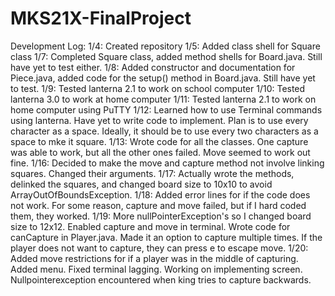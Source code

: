 # MKS21X-FinalProject

Development Log: 
1/4:   Created repository
1/5:   Added class shell for Square class
1/7:   Completed Square class, added method shells for Board.java. Still have yet to test either.
1/8:   Added constructor and documentation for Piece.java, added code for the setup() method in Board.java. Still have yet to test.
1/9:   Tested lanterna 2.1 to work on school computer
1/10:  Tested lanterna 3.0 to work at home computer
1/11:  Tested lanterna 2.1 to work on home computer using PuTTY
1/12:  Learned how to use Terminal commands using lanterna. Have yet to write code to implement. Plan is to use every character as a space. Ideally, it should be to use every two characters as a space to mke it square.
1/13:  Wrote code for all the classes. One capture was able to work, but all the other ones failed. Move seemed to work out fine.
1/16:  Decided to make the move and capture method not involve linking squares. Changed their arguments.
1/17:  Actually wrote the methods, delinked the squares, and changed board size to 10x10 to avoid ArrayOutOfBoundsException.
1/18:  Added error lines for if the code does not work. For some reason, capture and move failed, but if I hard coded them, they worked.
1/19:  More nullPointerException's so I changed board size to 12x12. Enabled capture and move in terminal. Wrote code for canCapture in Player.java. Made it an option to capture multiple times. If the player does not want to capture, they can press e to escape move.
1/20:  Added move restrictions for if a player was in the middle of capturing. Added menu. Fixed terminal lagging. Working on implementing screen. Nullpointerexception encountered when king tries to capture backwards.
